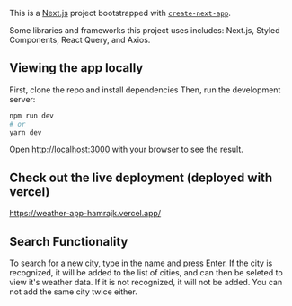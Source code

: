 This is a [Next.js](https://nextjs.org/) project bootstrapped with [`create-next-app`](https://github.com/vercel/next.js/tree/canary/packages/create-next-app).

Some libraries and frameworks this project uses includes: Next.js, Styled Components, React Query, and Axios.

## Viewing the app locally
First, clone the repo and install dependencies
Then, run the development server:

```bash
npm run dev
# or
yarn dev
```
Open [http://localhost:3000](http://localhost:3000) with your browser to see the result.

## Check out the live deployment (deployed with vercel)

https://weather-app-hamrajk.vercel.app/

## Search Functionality

To search for a new city, type in the name and press Enter. If the city is recognized, it will be added to the list of cities, and can then be seleted to view it's weather data. If it is not recognized, it will not be added. You can not add the same city twice either.





